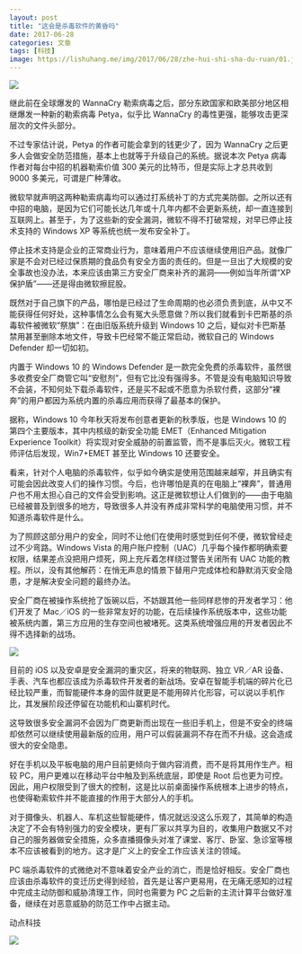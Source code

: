 ```yaml
---
layout: post
title: "这会是杀毒软件的黄昏吗"
date: 2017-06-28
categories: 文章
tags: [科技]
image: https://lishuhang.me/img/2017/06/28/zhe-hui-shi-sha-du-ruan/01.jpg
---
```


![](http://mmbiz.qpic.cn/mmbiz_jpg/AdRKyBVLoHIrCQhzDmaJ95icqj6fCygeREICk3sWI4b6AicmoxhpyI1MV075twLriblkSc9JZk2prWjFmDxGkL6pA/0?wx_fmt=jpeg)

继此前在全球爆发的 WannaCry 勒索病毒之后，部分东欧国家和欧美部分地区相继爆发一种新的勒索病毒 Petya，似乎比 WannaCry 的毒性更强，能够攻击更深层次的文件头部分。

不过专家估计说，Petya 的作者可能会拿到的钱更少了，因为 WannaCry 之后更多人会做安全防范措施，基本上也就等于升级自己的系统。据说本次 Petya 病毒作者对每台中招的机器勒索价值 300 美元的比特币，但是实际上才总共收到 9000 多美元，可谓是广种薄收。

微软早就声明这两种勒索病毒均可以通过打系统补丁的方式完美防御。之所以还有中招的电脑，是因为它们可能长达几年或十几年内都不会更新系统，却一直连接到互联网上。甚至于，为了这些新的安全漏洞，微软不得不打破常规，对早已停止技术支持的 Windows XP 等系统也统一发布安全补丁。

停止技术支持是企业的正常商业行为，意味着用户不应该继续使用旧产品。就像厂家是不会对已经过保质期的食品负有安全方面的责任的。但是一旦出了大规模的安全事故也没办法，本来应该由第三方安全厂商来补齐的漏洞——例如当年所谓“XP 保护盾”——还是得由微软擦屁股。

既然对于自己旗下的产品，哪怕是已经过了生命周期的也必须负责到底，从中又不能获得任何好处，这种事情怎么会有冤大头愿意做？所以我们就看到卡巴斯基的杀毒软件被微软“祭旗”：在由旧版系统升级到 Windows 10 之后，疑似对卡巴斯基禁用甚至删除本地文件，导致卡巴经常不能正常启动，微软自己的 Windows Defender 却一切如初。

内置于 Windows 10 的 Windows Defender 是一款完全免费的杀毒软件，虽然很多收费安全厂商管它叫“安慰剂”，但有它比没有强得多。不管是没有电脑知识导致不会装，不知何处下载杀毒软件，还是买不起或不愿意为杀软付费，这部分“裸奔”的用户都因为系统内置的杀毒应用而获得了最基本的保护。

据称，Windows 10 今年秋天将发布创意者更新的秋季版，也是 Windows 10 的第四个主要版本，其中内核级的新安全功能 EMET（Enhanced Mitigation Experience Toolkit）将实现对安全威胁的前置监管，而不是事后灭火。微软工程师评估后发现，Win7+EMET 甚至比 Windows 10 还要安全。

看来，针对个人电脑的杀毒软件，似乎如今确实是使用范围越来越窄，并且确实有可能会因此改变人们的操作习惯。今后，也许哪怕是真的在电脑上“裸奔”，普通用户也不用太担心自己的文件会受到影响。这正是微软想让人们做到的——由于电脑已经被普及到很多的地方，导致很多人并没有养成非常科学的电脑使用习惯，并不知道杀毒软件是什么。

为了照顾这部分用户的安全，同时不让他们在使用时感觉到任何不便，微软曾经走过不少弯路。Windows Vista 的用户账户控制（UAC）几乎每个操作都明确索要权限，结果差点没把用户烦死，网上充斥着怎样绕过警告关闭所有 UAC 功能的教程。所以，没有其他解药：在悄无声息的情景下替用户完成体检和静默消灭安全隐患，才是解决安全问题的最终办法。

安全厂商在被操作系统抢了饭碗以后，不妨跟其他一些同样悲惨的开发者学习：他们开发了 Mac／iOS 的一些非常友好的功能，在后续操作系统版本中，这些功能被系统内置，第三方应用的生存空间也被堵死。这类系统增强应用的开发者因此不得不选择新的战场。

![](https://lishuhang.me/img/2017/06/28/zhe-hui-shi-sha-du-ruan/01.jpg)

目前的 iOS 以及安卓是安全漏洞的重灾区，将来的物联网、独立 VR／AR 设备、手表、汽车也都应该成为杀毒软件开发者的新战场。安卓在智能手机端的碎片化已经比较严重，而智能硬件本身的固件就更是不能用碎片化形容，可以说以手机作比，其发展阶段还停留在功能机和山寨机时代。

这导致很多安全漏洞不会因为厂商更新而出现在一些旧手机上，但是不安全的终端却依然可以继续使用最新版的应用，用户可以假装漏洞不存在而不升级。这会造成很大的安全隐患。

好在手机以及平板电脑的用户目前更倾向于做内容消费，而不是将其用作生产。相较 PC，用户更难以在移动平台中触及到系统底层，即使是 Root 后也更为可控。因此，用户权限受到了很大的控制，这是比以前桌面操作系统根本上进步的特点，也使得勒索软件并不能直接的作用于大部分人的手机。

对于摄像头、机器人、车机这些智能硬件，情况就远没这么乐观了，其简单的构造决定了不会有特别强力的安全模块，更有厂家以共享为目的，收集用户数据又不对自己的服务器做安全措施，众多直播摄像头对准了课堂、客厅、卧室、急诊室等根本不应该被看到的地方。这才是广义上的安全工作应该关注的领域。

PC 端杀毒软件的式微绝对不意味着安全产业的消亡，而是恰好相反。安全厂商也应该由杀毒软件的变迁历史得到经验，首先是让客户更易用，在无痛无感知的过程中完成主动防御和威胁清理工作，同时也需要为 PC 之后新的主流计算平台做好准备，继续在对恶意威胁的防范工作中占据主动。

动点科技

![](https://lishuhang.me/img/2017/06/28/zhe-hui-shi-sha-du-ruan/02.jpg)